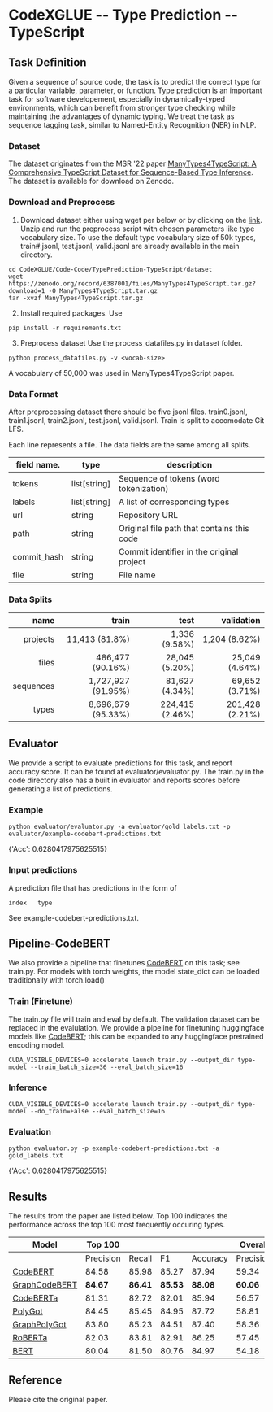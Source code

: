 # CodeXGLUE -- Type Prediction -- TypeScript

## Task Definition

Given a sequence of source code, the task is to predict the correct type for a particular variable, parameter, or
function. Type prediction is an important task for software developement, especially in dynamically-typed environments,
which can benefit from stronger type checking while maintaining the advantages of dynamic typing. We treat the task as
sequence tagging task, similar to Named-Entity Recognition (NER) in NLP.

### Dataset

The dataset originates from the MSR '22
paper [ManyTypes4TypeScript: A Comprehensive TypeScript Dataset for Sequence-Based Type Inference](). The dataset is
available for download on Zenodo.

### Download and Preprocess

1. Download dataset either using wget per below or by clicking on
   the [link](https://zenodo.org/record/6387001/files/ManyTypes4TypeScript.tar.gz?download=1). Unzip and run the
   preprocess script with chosen parameters like type vocabulary size. To use the default type vocabulary size of 50k
   types, train#.jsonl, test.jsonl, valid.jsonl are already available in the main directory.

```shell
cd CodeXGLUE/Code-Code/TypePrediction-TypeScript/dataset
wget https://zenodo.org/record/6387001/files/ManyTypes4TypeScript.tar.gz?download=1 -O ManyTypes4TypeScript.tar.gz
tar -xvzf ManyTypes4TypeScript.tar.gz

```

2. Install required packages. Use

```shell
pip install -r requirements.txt
```

3. Preprocess dataset Use the process_datafiles.py in dataset folder.

```shell
python process_datafiles.py -v <vocab-size> 
```

A vocabulary of 50,000 was used in ManyTypes4TypeScript paper.

### Data Format

After preprocessing dataset there should be five jsonl files. train0.jsonl, train1.jsonl, train2.jsonl, test.jsonl,
valid.jsonl. Train is split to accomodate Git LFS.

Each line represents a file. The data fields are the same among all splits.

|field name. | type        |               description                  |
|------------|-------------|--------------------------------------------|
|tokens      |list[string] | Sequence of tokens (word tokenization)     |
|labels      |list[string] | A list of corresponding types              |
|url         |string       | Repository URL                             |
|path        |string       | Original file path that contains this code |
|commit_hash |string       | Commit identifier in the original project  |
|file        |string       | File name                                  |

### Data Splits

|   name   |  train   |test|   validation  |
|---------:|---------:|---------:|--------:|
|projects  |  11,413 (81.8%) | 1,336 (9.58%)  | 1,204 (8.62%) |
|files     |  486,477 (90.16%) |28,045 (5.20%)|  25,049 (4.64%)|
|sequences |  1,727,927 (91.95%)| 81,627 (4.34%)| 69,652 (3.71%)  |
|types     |  8,696,679 (95.33%) |  224,415  (2.46%)|  201,428 (2.21%) |

## Evaluator

We provide a script to evaluate predictions for this task, and report accuracy score. It can be found at
evaluator/evaluator.py. The train.py in the code directory also has a built in evaluator and reports scores before
generating a list of predictions.

### Example

```shell
python evaluator/evaluator.py -a evaluator/gold_labels.txt -p evaluator/example-codebert-predictions.txt
```

{'Acc': 0.6280417975625515}

### Input predictions

A prediction file that has predictions in the form of

```shell
index	type
```

See example-codebert-predictions.txt.

## Pipeline-CodeBERT

We also provide a pipeline that finetunes [CodeBERT](https://arxiv.org/pdf/2002.08155.pdf) on this task; see train.py.
For models with torch weights, the model state_dict can be loaded traditionally with torch.load()

### Train (Finetune)

The train.py file will train and eval by default. The validation dataset can be replaced in the evalulation. We provide
a pipeline for finetuning huggingface models like [CodeBERT](https://arxiv.org/pdf/2002.08155.pdf); this can be expanded
to any huggingface pretrained encoding model.

```shell
CUDA_VISIBLE_DEVICES=0 accelerate launch train.py --output_dir type-model --train_batch_size=36 --eval_batch_size=16
```

### Inference

```shell
CUDA_VISIBLE_DEVICES=0 accelerate launch train.py --output_dir type-model --do_train=False --eval_batch_size=16
```

### Evaluation

```shell
python evaluator.py -p example-codebert-predictions.txt -a gold_labels.txt
```

{'Acc': 0.6280417975625515}

## Results

The results from the paper are listed below. Top 100 indicates the performance across the top 100 most frequently
occuring types.

| Model | Top 100 | | | | Overall | | | |
| --- | ----------- | --- | --- | --- | --- | --- | --- | --- |
| |Precision | Recall | F1 | Accuracy | Precision | Recall | F1 | Accuracy|
| [CodeBERT](https://arxiv.org/pdf/2002.08155.pdf) | 84.58 | 85.98 | 85.27 | 87.94 | 59.34 | 59.80 | 59.57 | 61.72|
| [GraphCodeBERT](https://arxiv.org/pdf/2009.08366.pdf)| **84.67**  | **86.41**  | **85.53** | **88.08** | **60.06** | **61.08** | **60.57** | **62.51** |
| [CodeBERTa](https://huggingface.co/huggingface/CodeBERTa-small-v1) | 81.31 | 82.72| 82.01  | 85.94|56.57|56.85|56.71| 59.81|
| [PolyGot](https://arxiv.org/pdf/2112.02043.pdf) | 84.45 | 85.45 | 84.95 | 87.72 | 58.81 | 58.91 | 58.86 | 61.29   |
| [GraphPolyGot](https://arxiv.org/pdf/2112.02043.pdf)  | 83.80  | 85.23 |  84.51  | 87.40 | 58.36 | 58.91 | 58.63 | 61.00  |
| [RoBERTa](https://arxiv.org/pdf/1907.11692.pdf) | 82.03 | 83.81 | 82.91  | 86.25 | 57.45 | 57.62 | 57.54 | 59.84|
| [BERT](https://arxiv.org/pdf/1810.04805.pdf) | 80.04  | 81.50 | 80.76 | 84.97 | 54.18 | 54.02 | 54.10 | 57.52 |

## Reference

Please cite the original paper.
<pre><code>
</code></pre>


